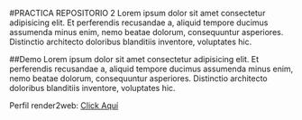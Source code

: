 #PRACTICA REPOSITORIO 2
Lorem ipsum dolor sit amet consectetur adipisicing elit. Et perferendis recusandae a, aliquid tempore ducimus assumenda minus enim, nemo beatae dolorum, consequuntur asperiores. Distinctio architecto doloribus blanditiis inventore, voluptates hic.

##Demo
Lorem ipsum dolor sit amet consectetur adipisicing elit. Et perferendis recusandae a, aliquid tempore ducimus assumenda minus enim, nemo beatae dolorum, consequuntur asperiores. Distinctio architecto doloribus blanditiis inventore, voluptates hic.

Perfil render2web: [Click Aquí](https://render2web.com)
